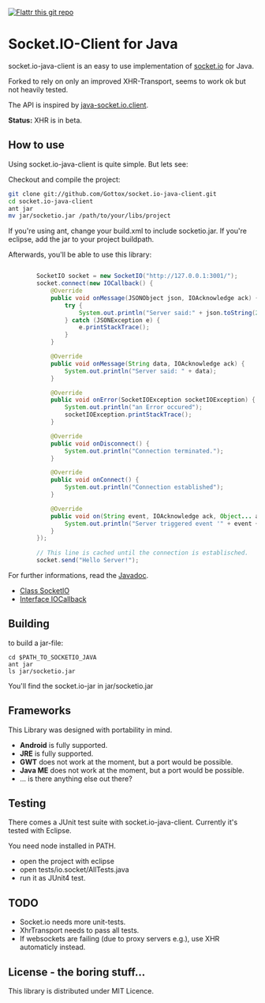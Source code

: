 [![Flattr this git repo](http://api.flattr.com/button/flattr-badge-large.png)](https://flattr.com/submit/auto?user_id=Gottox&url=https://github.com/Gottox/socket.io-java-client&title=socket.io-java-client&language=&tags=github&category=software)

# Socket.IO-Client for Java

socket.io-java-client is an easy to use implementation of [socket.io](http://socket.io) for Java.

Forked to rely on only an improved XHR-Transport, seems to work ok but not heavily tested.

The API is inspired by [java-socket.io.client](https://github.com/benkay/java-socket.io.client).

__Status:__ XHR is in beta.


## How to use

Using socket.io-java-client is quite simple. But lets see:

Checkout and compile the project:

``` bash
git clone git://github.com/Gottox/socket.io-java-client.git
cd socket.io-java-client
ant jar
mv jar/socketio.jar /path/to/your/libs/project
```

If you're using ant, change your build.xml to include socketio.jar. If you're eclipse, add the jar to your project buildpath.

Afterwards, you'll be able to use this library: 

``` java

		SocketIO socket = new SocketIO("http://127.0.0.1:3001/");
		socket.connect(new IOCallback() {
			@Override
			public void onMessage(JSONObject json, IOAcknowledge ack) {
				try {
					System.out.println("Server said:" + json.toString(2));
				} catch (JSONException e) {
					e.printStackTrace();
				}
			}

			@Override
			public void onMessage(String data, IOAcknowledge ack) {
				System.out.println("Server said: " + data);
			}

			@Override
			public void onError(SocketIOException socketIOException) {
				System.out.println("an Error occured");
				socketIOException.printStackTrace();
			}

			@Override
			public void onDisconnect() {
				System.out.println("Connection terminated.");
			}

			@Override
			public void onConnect() {
				System.out.println("Connection established");
			}

			@Override
			public void on(String event, IOAcknowledge ack, Object... args) {
				System.out.println("Server triggered event '" + event + "'");
			}
		});
		
		// This line is cached until the connection is establisched.
		socket.send("Hello Server!");

```

For further informations, read the [Javadoc](http://s01.de/hgexport/socket.io-java-client/).

 * [Class SocketIO](http://s01.de/~tox/socket.io-java-client/io/socket/SocketIO.html)
 * [Interface IOCallback](http://s01.de/~tox/socket.io-java-client/io/socket/IOCallback.html)
 
## Building

to build a jar-file:

	cd $PATH_TO_SOCKETIO_JAVA
	ant jar
	ls jar/socketio.jar

You'll find the socket.io-jar in jar/socketio.jar 

## Frameworks

This Library was designed with portability in mind.

* __Android__ is fully supported.
* __JRE__ is fully supported.
* __GWT__ does not work at the moment, but a port would be possible.
* __Java ME__ does not work at the moment, but a port would be possible.
* ... is there anything else out there?

## Testing

There comes a JUnit test suite with socket.io-java-client. Currently it's tested with Eclipse.

You need node installed in PATH.

 * open the project with eclipse
 * open tests/io.socket/AllTests.java
 * run it as JUnit4 test.

## TODO

* Socket.io needs more unit-tests.
* XhrTransport needs to pass all tests.
* If websockets are failing (due to proxy servers e.g.), use XHR automaticly instead.

## License - the boring stuff...

This library is distributed under MIT Licence.

